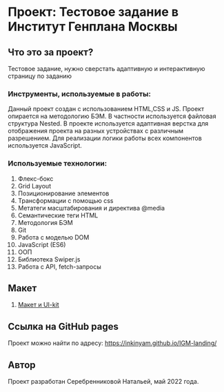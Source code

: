 # Проект: Тестовое задание в Институт Генплана Москвы

## Что это за проект?
Тестовое задание, нужно сверстать адаптивную и интерактивную страницу по заданию

### Инструменты, используемые в работы:

Данный проект создан с использованием HTML,CSS и JS.
Проект опирается на методологию БЭМ. В частности используется файловая структура Nested.
В проекте используется адаптивная верстка для отображения проекта на разных устройствах с различным разрешением.
Для реализации логики работы всех компонентов используется JavaScript.

### Используемые технологии:

1. Флекс-бокс
2. Grid Layout
3. Позиционирование элементов
4. Трансформации с помощью css
5. Метатеги масштабирования и директива @media
6. Семантические теги HTML
7. Методология БЭМ
8. Git
9. Работа с моделью DOM
10. JavaScript (ES6)
11. ООП
12. Библиотека Swiper.js
13. Работа с API, fetch-запросы

## Макет

1. [Макет и UI-kit](https://www.figma.com/file/9BzbBxaYOtn2xqoOv5ynpB/%D0%A2%D0%B5%D1%81%D1%82%D0%BE%D0%B2%D0%BE%D0%B5-%D0%97%D0%B0%D0%B4%D0%B0%D0%BD%D0%B8%D0%B5-%D0%B2-%D0%98%D0%BD%D1%81%D1%82%D0%B8%D1%82%D1%83%D1%82-%D0%93%D0%B5%D0%BD%D0%BF%D0%BB%D0%B0%D0%BD%D0%B0-%D0%9C%D0%BE%D1%81%D0%BA%D0%B2%D1%8B?node-id=2%3A12814)


## Ссылка на GitHub pages

Проект можно найти по адресу: https://inkinyam.github.io/IGM-landing/

## Автор
Проект разработан Серебренниковой Натальей, май 2022 года.
